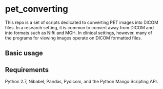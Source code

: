# pet_converting
This repo is a set of scripts dedicated to converting PET images into DICOM files. In a research setting, it is
common to convert away from DICOM and into formats such as Nifti and MGH. In clinical settings, however,
many of the programs for viewing images operate on DICOM formatted files.

## Basic usage

## Requirements
Python 2.7, Nibabel, Pandas, Pydicom, and the Python Mango Scripting API.
